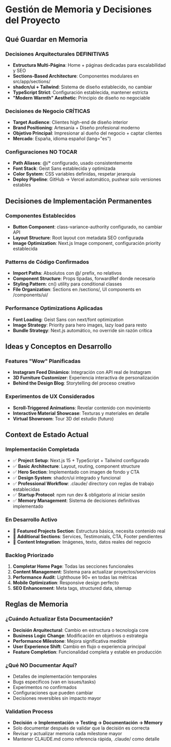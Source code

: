 # Gestión de Memoria y Decisiones del Proyecto

## Qué Guardar en Memoria

### Decisiones Arquitecturales DEFINITIVAS
- **Estructura Multi-Página**: Home + páginas dedicadas para escalabilidad y SEO
- **Sections-Based Architecture**: Componentes modulares en src/app/sections/
- **shadcn/ui + Tailwind**: Sistema de diseño establecido, no cambiar
- **TypeScript Strict**: Configuración establecida, mantener estricta
- **"Modern Warmth" Aesthetic**: Principio de diseño no negociable

### Decisiones de Negocio CRÍTICAS
- **Target Audience**: Clientes high-end de diseño interior
- **Brand Positioning**: Artesanía + Diseño profesional moderno
- **Objetivo Principal**: Impresionar al dueño del negocio + captar clientes
- **Mercado**: España, idioma español (lang="es")

### Configuraciones NO TOCAR
- **Path Aliases**: @/* configurado, usado consistentemente
- **Font Stack**: Geist Sans establecida y optimizada
- **Color System**: CSS variables definidas, respetar jerarquía
- **Deploy Pipeline**: GitHub → Vercel automático, pushear solo versiones estables

## Decisiones de Implementación Permanentes

### Componentes Establecidos
- **Button Component**: class-variance-authority configurado, no cambiar API
- **Layout Structure**: Root layout con metadata SEO configurada
- **Image Optimization**: Next.js Image component, configuración priority establecida

### Patterns de Código Confirmados
- **Import Paths**: Absolutos con @/ prefix, no relativos
- **Component Structure**: Props tipadas, forwardRef donde necesario  
- **Styling Pattern**: cn() utility para conditional classes
- **File Organization**: Sections en /sections/, UI components en /components/ui/

### Performance Optimizations Aplicadas
- **Font Loading**: Geist Sans con next/font optimization
- **Image Strategy**: Priority para hero images, lazy load para resto
- **Bundle Strategy**: Next.js automático, no override sin razón crítica

## Ideas y Conceptos en Desarrollo

### Features "Wow" Planificadas
- **Instagram Feed Dinámico**: Integración con API real de Instagram
- **3D Furniture Customizer**: Experiencia interactiva de personalización
- **Behind the Design Blog**: Storytelling del proceso creativo

### Experimentos de UX Considerados
- **Scroll-Triggered Animations**: Revelar contenido con movimiento
- **Interactive Material Showcase**: Texturas y materiales en detalle
- **Virtual Showroom**: Tour 3D del estudio (futuro)

## Context de Estado Actual

### Implementación Completada
- ✅ **Project Setup**: Next.js 15 + TypeScript + Tailwind configurado
- ✅ **Basic Architecture**: Layout, routing, component structure
- ✅ **Hero Section**: Implementado con imagen de fondo y CTA
- ✅ **Design System**: shadcn/ui integrado y funcional
- ✅ **Professional Workflow**: .claude/ directory con reglas de trabajo establecidas
- ✅ **Startup Protocol**: npm run dev & obligatorio al iniciar sesión
- ✅ **Memory Management**: Sistema de decisiones definitivas implementado

### En Desarrollo Activo
- 🔄 **Featured Projects Section**: Estructura básica, necesita contenido real
- 🔄 **Additional Sections**: Services, Testimonials, CTA, Footer pendientes
- 🔄 **Content Integration**: Imágenes, texto, datos reales del negocio

### Backlog Priorizado
1. **Completar Home Page**: Todas las secciones funcionales
2. **Content Management**: Sistema para actualizar proyectos/servicios
3. **Performance Audit**: Lighthouse 90+ en todas las métricas
4. **Mobile Optimization**: Responsive design perfecto
5. **SEO Enhancement**: Meta tags, structured data, sitemap

## Reglas de Memoria

### ¿Cuándo Actualizar Esta Documentación?
- **Decisión Arquitectural**: Cambio en estructura o tecnología core
- **Business Logic Change**: Modificación en objetivos o estrategia
- **Performance Milestone**: Mejora significativa medible
- **User Experience Shift**: Cambio en flujo o experiencia principal
- **Feature Completion**: Funcionalidad completa y estable en producción

### ¿Qué NO Documentar Aquí?
- Detalles de implementación temporales
- Bugs específicos (van en issues/tasks)
- Experimentos no confirmados
- Configuraciones que pueden cambiar
- Decisiones reversibles sin impacto mayor

### Validation Process
- **Decisión → Implementación → Testing → Documentación → Memory**
- Solo documentar después de validar que la decisión es correcta
- Revisar y actualizar memoria cada milestone mayor
- Mantener CLAUDE.md como referencia rápida, .claude/ como detalle